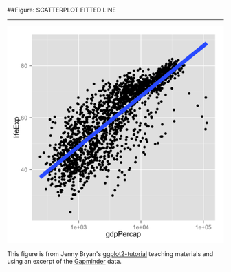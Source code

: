 ##Figure: SCATTERPLOT FITTED LINE
***
![`0010_scatterplot-fitted-line`](0010_scatterplot-fitted-line.png)

This figure is from Jenny Bryan's [ggplot2-tutorial](https://github.com/jennybc/ggplot2-tutorial) teaching materials and using an excerpt of the [Gapminder](https://github.com/jennybc/gapminder) data.

